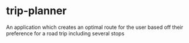 # trip-planner
An application which creates an optimal route for the user based off their preference for a road trip including several stops
